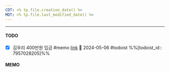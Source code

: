 ```yaml
---
CDT: <% tp.file.creation_date() %>
MDT: <% tp.file.last_modified_date() %>
---
```

---

#### TODO
- [x] 김우리 400만원 입금 #memo [link](https://todoist.com/app/task/7957028205) 📅 2024-05-06 #todoist  %%[todoist_id:: 7957028205]%%
#### MEMO
